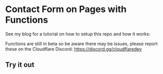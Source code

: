 # Contact Form on Pages with Functions

See my blog for a tutorial on how to setup this repo and how it works: 

Functions are still in beta so be aware there may be issues, please report these on the Cloudflare Discord: https://discord.gg/cloudflaredev

## Try it out